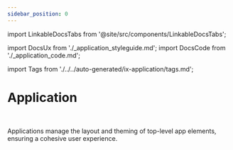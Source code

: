 ```yaml
---
sidebar_position: 0
---
```


import LinkableDocsTabs from '@site/src/components/LinkableDocsTabs';

import DocsUx from './\_application_styleguide.md';
import DocsCode from './\_application_code.md';

import Tags from './../../auto-generated/ix-application/tags.md';

# Application

<Tags />

<br/>

<!-- introduction start -->
Applications manage the layout and theming of top-level app elements, ensuring a cohesive user experience.
<!-- introduction end -->

<br/>
<br/>

<LinkableDocsTabs>
  <DocsUx />
  <DocsCode />
</LinkableDocsTabs>
